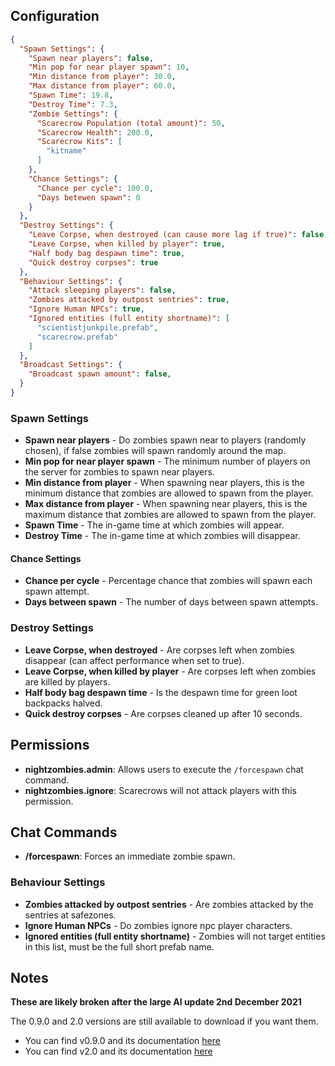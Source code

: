 ## Configuration

```json
{
  "Spawn Settings": {
    "Spawn near players": false,
    "Min pop for near player spawn": 10,
    "Min distance from player": 30.0,
    "Max distance from player": 60.0,
    "Spawn Time": 19.8,
    "Destroy Time": 7.3,
    "Zombie Settings": {
      "Scarecrow Population (total amount)": 50,
      "Scarecrow Health": 200.0,
      "Scarecrow Kits": [
        "kitname"
      ]
    },
    "Chance Settings": {
      "Chance per cycle": 100.0,
      "Days betewen spawn": 0
    }
  },
  "Destroy Settings": {
    "Leave Corpse, when destroyed (can cause more lag if true)": false,
    "Leave Corpse, when killed by player": true,
    "Half body bag despawn time": true,
    "Quick destroy corpses": true
  },
  "Behaviour Settings": {
    "Attack sleeping players": false,
    "Zombies attacked by outpost sentries": true,
    "Ignore Human NPCs": true,
    "Ignored entities (full entity shortname)": [
      "scientistjunkpile.prefab",
      "scarecrow.prefab"
    ]
  },
  "Broadcast Settings": {
    "Broadcast spawn amount": false,
  }
}
```

### Spawn Settings

* **Spawn near players** - Do zombies spawn near to players (randomly chosen), if false zombies will spawn randomly around the map.
* **Min pop for near player spawn** - The minimum number of players on the server for zombies to spawn near players.
* **Min distance from player** - When spawning near players, this is the minimum distance that zombies are allowed to spawn from the player.
* **Max distance from player** - When spawning near players, this is the maximum distance that zombies are allowed to spawn from the player.
* **Spawn Time** - The in-game time at which zombies will appear.
* **Destroy Time** - The in-game time at which zombies will disappear.

#### Chance Settings

* **Chance per cycle** - Percentage chance that zombies will spawn each spawn attempt.
* **Days between spawn** - The number of days between spawn attempts.

### Destroy Settings

* **Leave Corpse, when destroyed** - Are corpses left when zombies disappear (can affect performance when set to true).
* **Leave Corpse, when killed by player** - Are corpses left when zombies are killed by players.
* **Half body bag despawn time** - Is the despawn time for green loot backpacks halved.
* **Quick destroy corpses** - Are corpses cleaned up after 10 seconds.

## Permissions
* **nightzombies.admin**: Allows users to execute the `/forcespawn` chat command.
* **nightzombies.ignore**: Scarecrows will not attack players with this permission.

## Chat Commands
* **/forcespawn**: Forces an immediate zombie spawn.

### Behaviour Settings

* **Zombies attacked by outpost sentries** - Are zombies attacked by the sentries at safezones.
* **Ignore Human NPCs** - Do zombies ignore npc player characters.
* **Ignored entities (full entity shortname)** - Zombies will not target entities in this list, must be the full short prefab name.

## Notes

**These are likely broken after the large AI update 2nd December 2021**

The 0.9.0 and 2.0 versions are still available to download if you want them.

* You can find v0.9.0 and its documentation [here](https://github.com/0x89A/Night-Zombies/tree/deprecated-v0.9.0)
* You can find v2.0 and its documentation [here](https://github.com/0x89A/Night-Zombies/tree/deprecated-v2.0)